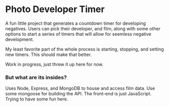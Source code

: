 # Photo Developer Timer
A fun little project that generates a countdown timer for developing negatives. Users can pick their developer, and film, along with some other options to start a series of timers that will allow for seemless negative development. 

My least favorite part of the whole process is starting, stopping, and setting new timers. This should make that better.

Work in progress, just threw it up here for now.

### But what are its insides?
Uses Node, Express, and MongoDB to house and access film data. Use some mongoose for building the API. The front-end is just JavaScript. Trying to have some fun here.
